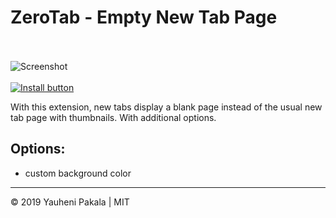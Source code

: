 <p align="center">
  <h1>ZeroTab - Empty New Tab Page</h1>
  <br><br>
  <img src ="https://lh3.googleusercontent.com/q2Te3hCDMMA34-92994vdRkrT9XiWKpCqgkVL89WFkNbZ-Eo_u43jt-SbuNWJ2UTgh-MiCANMxA=w640-h400-e365" alt="Screenshot" />
  <br><br>
  <a href="https://chrome.google.com/webstore/detail/zerotab-empty-new-tab-pag/anbfanbhcjohnkjjccckagjcmolhhdgd/"><img src="https://developer.chrome.com/webstore/images/ChromeWebStore_BadgeWBorder_v2_340x96.png" alt="Install button"></a>
</p>

With this extension, new tabs display a blank page instead of the usual new tab page with thumbnails. With additional options.

## Options:

- custom background color


---
&copy; 2019 Yauheni Pakala | MIT
